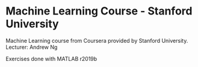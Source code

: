 # Machine Learning Course - Stanford University

Machine Learning course from Coursera provided by Stanford University. 
Lecturer: Andrew Ng


Exercises done with MATLAB r2019b
